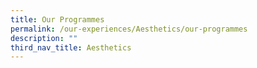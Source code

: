 ```yaml
---
title: Our Programmes
permalink: /our-experiences/Aesthetics/our-programmes
description: ""
third_nav_title: Aesthetics
---
```

